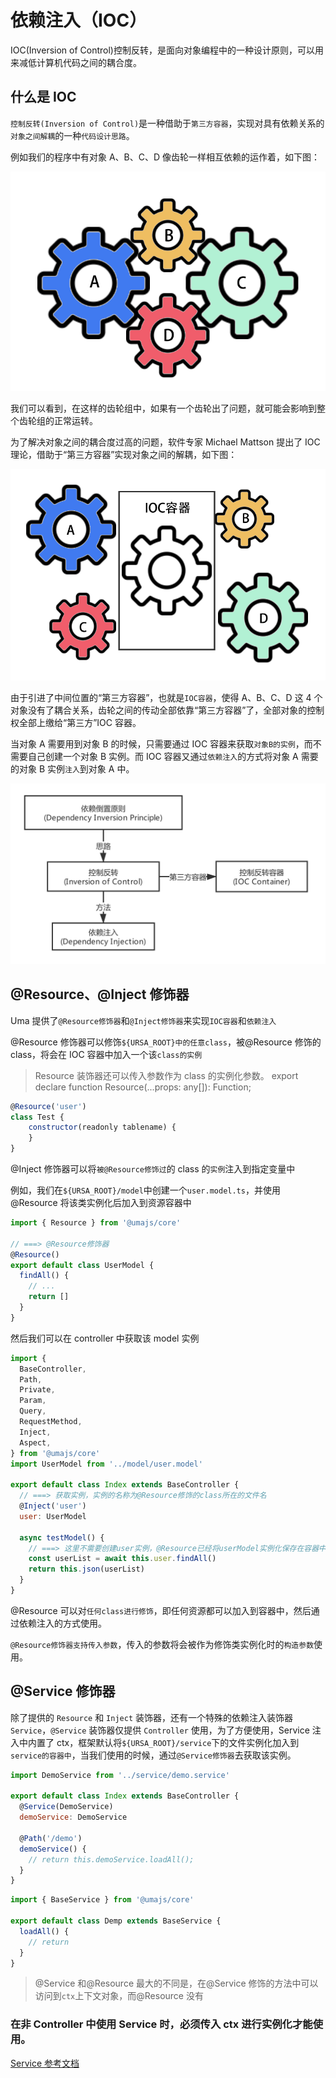# 依赖注入（IOC）

IOC(Inversion of Control)控制反转，是面向对象编程中的一种设计原则，可以用来减低计算机代码之间的耦合度。

## 什么是 IOC

`控制反转(Inversion of Control)`是一种借助于`第三方容器`，实现对具有依赖关系的`对象之间解耦`的一种`代码设计思路`。

例如我们的程序中有对象 A、B、C、D 像齿轮一样相互依赖的运作着，如下图：

![images](../../public/images/IOC-di4.png)

我们可以看到，在这样的齿轮组中，如果有一个齿轮出了问题，就可能会影响到整个齿轮组的正常运转。

为了解决对象之间的耦合度过高的问题，软件专家 Michael Mattson 提出了 IOC 理论，借助于“第三方容器”实现对象之间的解耦，如下图：

![images](../../public/images/IOC-di5.png)

由于引进了中间位置的“第三方容器”，也就是`IOC容器`，使得 A、B、C、D 这 4 个对象没有了耦合关系，齿轮之间的传动全部依靠“第三方容器”了，全部对象的控制权全部上缴给“第三方”IOC 容器。

当对象 A 需要用到对象 B 的时候，只需要通过 IOC 容器来获取`对象B的实例`，而不需要自己创建一个对象 B 实例。而 IOC 容器又通过`依赖注入`的方式将对象 A 需要的对象 B 实例`注入`到对象 A 中。

![images](../../public/images/IOC-di3.png)

## @Resource、@Inject 修饰器

Uma 提供了`@Resource修饰器`和`@Inject修饰器`来实现`IOC容器`和`依赖注入`

@Resource 修饰器可以修饰`${URSA_ROOT}中的任意class`，被@Resource 修饰的 class，将会在 IOC 容器中加入一个该`class的实例`

> Resource 装饰器还可以传入参数作为 class 的实例化参数。
> export declare function Resource(...props: any[]): Function;

```js
@Resource('user')
class Test {
    constructor(readonly tablename) {
    }
}
```

@Inject 修饰器可以将`被@Resource修饰过`的 class 的`实例`注入到指定变量中

例如，我们在`${URSA_ROOT}/model`中创建一个`user.model.ts`，并使用@Resource 将该类实例化后加入到资源容器中

```javascript
import { Resource } from '@umajs/core'

// ===> @Resource修饰器
@Resource()
export default class UserModel {
  findAll() {
    // ...
    return []
  }
}
```

然后我们可以在 controller 中获取该 model 实例

```javascript
import {
  BaseController,
  Path,
  Private,
  Param,
  Query,
  RequestMethod,
  Inject,
  Aspect,
} from '@umajs/core'
import UserModel from '../model/user.model'

export default class Index extends BaseController {
  // ===> 获取实例，实例的名称为@Resource修饰的class所在的文件名
  @Inject('user')
  user: UserModel

  async testModel() {
    // ===> 这里不需要创建user实例，@Resource已经将userModel实例化保存在容器中
    const userList = await this.user.findAll()
    return this.json(userList)
  }
}
```

@Resource 可以对`任何class进行修饰`，即任何资源都可以加入到容器中，然后通过依赖注入的方式使用。

`@Resource修饰器支持传入参数`，传入的参数将会被作为修饰类实例化时的`构造参数`使用。

## @Service 修饰器

除了提供的 `Resource` 和 `Inject` 装饰器，还有一个特殊的依赖注入装饰器 `Service`，`@Service` 装饰器仅提供 `Controller` 使用，为了方便使用，Service 注入中内置了 ctx，框架默认将`${URSA_ROOT}/service`下的文件实例化加入到`service的容器中`，当我们使用的时候，通过`@Service修饰器`去获取该实例。

```javascript
import DemoService from '../service/demo.service'

export default class Index extends BaseController {
  @Service(DemoService)
  demoService: DemoService

  @Path('/demo')
  demoService() {
    // return this.demoService.loadAll();
  }
}
```

```javascript
import { BaseService } from '@umajs/core'

export default class Demp extends BaseService {
  loadAll() {
    // return
  }
}
```

> @Service 和@Resource 最大的不同是，在@Service 修饰的方法中可以访问到`ctx`上下文对象，而@Resource 没有

### 在非 Controller 中使用 Service 时，必须传入 ctx 进行实例化才能使用。

[Service 参考文档](./Service.md)

